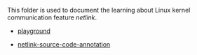 This folder is used to document the learning about Linux kernel communication feature *netlink*.

- [playground](./playground/Readme.md)

- [netlink-source-code-annotation](./netlink-source-code-annotation.md)
